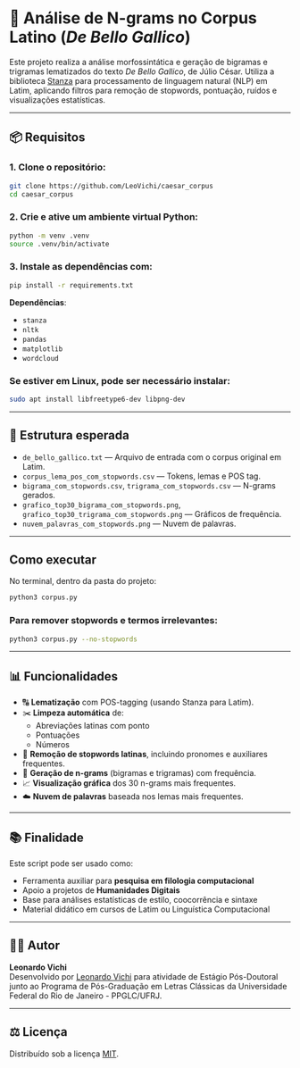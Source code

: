 # 🧠 Análise de N-grams no Corpus Latino (*De Bello Gallico*)

Este projeto realiza a análise morfossintática e geração de bigramas e trigramas lematizados do texto *De Bello Gallico*, de Júlio César. Utiliza a biblioteca [Stanza](https://stanfordnlp.github.io/stanza/) para processamento de linguagem natural (NLP) em Latim, aplicando filtros para remoção de stopwords, pontuação, ruídos e visualizações estatísticas.

---

## 📦 Requisitos

### 1. Clone o repositório:
```bash
git clone https://github.com/LeoVichi/caesar_corpus
cd caesar_corpus
```

### 2. Crie e ative um ambiente virtual Python:
```bash
python -m venv .venv
source .venv/bin/activate
```

### 3. Instale as dependências com:

```bash
pip install -r requirements.txt
```

**Dependências**:
- `stanza`
- `nltk`
- `pandas`
- `matplotlib`
- `wordcloud`

### Se estiver em Linux, pode ser necessário instalar:

```bash
sudo apt install libfreetype6-dev libpng-dev
```

---

## 📁 Estrutura esperada

- `de_bello_gallico.txt` — Arquivo de entrada com o corpus original em Latim.
- `corpus_lema_pos_com_stopwords.csv` — Tokens, lemas e POS tag.
- `bigrama_com_stopwords.csv`, `trigrama_com_stopwords.csv` — N-grams gerados.
- `grafico_top30_bigrama_com_stopwords.png`, `grafico_top30_trigrama_com_stopwords.png` — Gráficos de frequência.
- `nuvem_palavras_com_stopwords.png` — Nuvem de palavras.

---


## Como executar

No terminal, dentro da pasta do projeto:

```bash
python3 corpus.py
```

### Para remover stopwords e termos irrelevantes:

```bash
python3 corpus.py --no-stopwords
```

---

## 📊 Funcionalidades

- 🔠 **Lematização** com POS-tagging (usando Stanza para Latim).
- ✂️ **Limpeza automática** de:
  - Abreviações latinas com ponto
  - Pontuações
  - Números
- 🛑 **Remoção de stopwords latinas**, incluindo pronomes e auxiliares frequentes.
- 🔁 **Geração de n-grams** (bigramas e trigramas) com frequência.
- 📈 **Visualização gráfica** dos 30 n-grams mais frequentes.
- ☁️ **Nuvem de palavras** baseada nos lemas mais frequentes.

---

## 📚 Finalidade

Este script pode ser usado como:

- Ferramenta auxiliar para **pesquisa em filologia computacional**
- Apoio a projetos de **Humanidades Digitais**
- Base para análises estatísticas de estilo, coocorrência e sintaxe
- Material didático em cursos de Latim ou Linguística Computacional

---

## 🧑‍💻 Autor

**Leonardo Vichi**  
Desenvolvido por [Leonardo Vichi](https://github.com/LeoVichi) para atividade de Estágio Pós-Doutoral junto ao Programa de Pós-Graduação em Letras Clássicas da Universidade Federal do Rio de Janeiro - PPGLC/UFRJ.


---

## ⚖️ Licença

Distribuído sob a licença [MIT](https://opensource.org/licenses/MIT).
